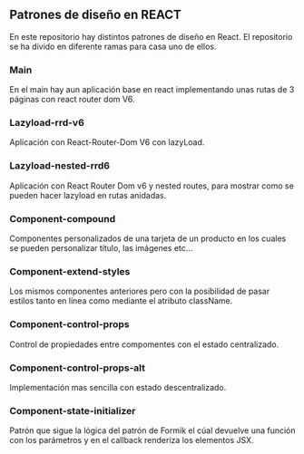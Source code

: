 ## Patrones de diseño en REACT
En este repositorio hay distintos patrones de diseño en React. El repositorio se ha divido en diferente ramas para casa uno de ellos.

### Main
En el main hay aun aplicación base en react implementando unas rutas de 3 páginas con react router dom V6.

### Lazyload-rrd-v6
Aplicación con React-Router-Dom V6 con lazyLoad.

### Lazyload-nested-rrd6
Aplicación con React Router Dom v6 y nested routes, para mostrar como se pueden hacer lazyload en rutas anidadas.

### Component-compound
Componentes personalizados de una tarjeta de un producto en los cuales se pueden personalizar título, las imágenes etc...

### Component-extend-styles
Los mismos componentes anteriores pero con la posibilidad de pasar estilos tanto en línea como mediante el atributo className.

### Component-control-props
Control de propiedades entre compomentes con el estado centralizado.

### Component-control-props-alt
Implementación mas sencilla con estado descentralizado.

### Component-state-initializer
Patrón que sigue la lógica del patrón de Formik el cúal devuelve una función con los parámetros y en el callback renderiza los elementos JSX.